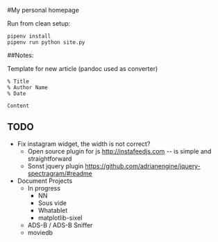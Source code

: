#My personal homepage

Run from clean setup:

    pipenv install
    pipenv run python site.py

##Notes:

Template for new article (pandoc used as converter)

    % Title
    % Author Name
    % Date

    Content

## TODO
* Fix instagram widget, the width is not correct?
    * Open source plugin for js http://instafeedjs.com
        -- is simple and straightforward
    * Sonst jquery plugin https://github.com/adrianengine/jquery-spectragram/#readme
* Document Projects
    * In progress
        * NN
        * Sous vide
        * Whatablet
        * matplotlib-sixel
    * ADS-B / ADS-B Sniffer
    * moviedb
